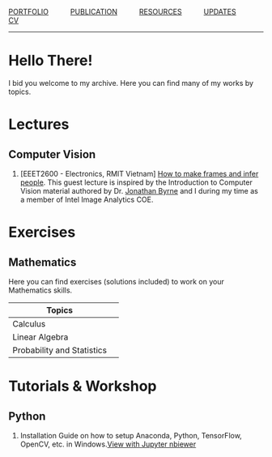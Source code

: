 [PORTFOLIO](/pages/portfolio) &nbsp; &nbsp; &nbsp; &nbsp; &nbsp;
[PUBLICATION](/pages/publication) &nbsp; &nbsp; &nbsp; &nbsp; &nbsp;
[RESOURCES](/pages/resources) &nbsp; &nbsp; &nbsp; &nbsp; &nbsp;
[UPDATES](/pages/updates) &nbsp; &nbsp; &nbsp; &nbsp; &nbsp;
[CV](/pages/vohuynhquangnguyen_cv.pdf) &nbsp; &nbsp; &nbsp; &nbsp; &nbsp;

***

# Hello There!
I bid you welcome to my archive. Here you can find many of my works by topics.

# Lectures
## Computer Vision
1. [EEET2600 - Electronics, RMIT Vietnam] <a href = "/resources/how_to_make_frames_and_infer_people.pptx">How to make frames and infer people</a>. This guest lecture is inspired by the Introduction to Computer Vision material authored by Dr. [Jonathan Byrne](https://scholar.google.com/citations?user=2nfjKNgAAAAJ&hl=en) and I during my time as a member of Intel Image Analytics COE.

# Exercises
## Mathematics
Here you can find exercises (solutions included) to work on your Mathematics skills.

| Topics                     |   |
|----------------------------|---|
| Calculus                   |   |
| Linear Algebra             |   |
| Probability and Statistics |   |

# Tutorials & Workshop
## Python
1. Installation Guide on how to setup Anaconda, Python, TensorFlow, OpenCV, etc. in Windows.[View with Jupyter nbiewer]() 
